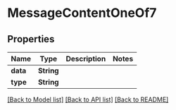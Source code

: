 # MessageContentOneOf7

## Properties
Name | Type | Description | Notes
------------ | ------------- | ------------- | -------------
**data** | **String** |  | 
**type** | **String** |  | 

[[Back to Model list]](../README.md#documentation-for-models) [[Back to API list]](../README.md#documentation-for-api-endpoints) [[Back to README]](../README.md)


